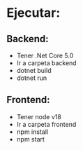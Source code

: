 # Ejecutar:

## Backend:
- Tener .Net Core 5.0
- Ir a carpeta backend
- dotnet build
- dotnet run

## Frontend:
- Tener node v18
- Ir a carpeta frontend
- npm install
- npm start
